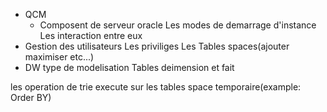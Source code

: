 - QCM
	- Composent de serveur oracle
		Les modes de demarrage d'instance
		Les interaction entre eux
- Gestion des utilisateurs
	Les priviliges
	Les Tables spaces(ajouter maximiser etc...)
- DW
	type de modelisation
	Tables deimension et fait

les operation de trie execute sur les tables space temporaire(example: Order BY)
